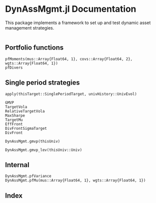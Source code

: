 # DynAssMgmt.jl Documentation

This package implements a framework to set up and test dynamic asset
management strategies.

```@contents
```

## Portfolio functions

```@docs
pfMoments(mus::Array{Float64, 1}, covs::Array{Float64, 2}, wgts::Array{Float64, 1})
pfDivers
```

## Single period strategies

```@docs
apply(thisTarget::SinglePeriodTarget, univHistory::UnivEvol)
```

```@docs
GMVP
TargetVola
RelativeTargetVola
MaxSharpe
TargetMu
EffFront
DivFrontSigmaTarget
DivFront
```

```@docs
DynAssMgmt.gmvp(thisUniv)
```

```@docs
DynAssMgmt.gmvp_lev(thisUniv::Univ)
```

## Internal

```@docs
DynAssMgmt.pfVariance
DynAssMgmt.pfMu(mus::Array{Float64, 1}, wgts::Array{Float64, 1})
```


## Index

```@index
```
